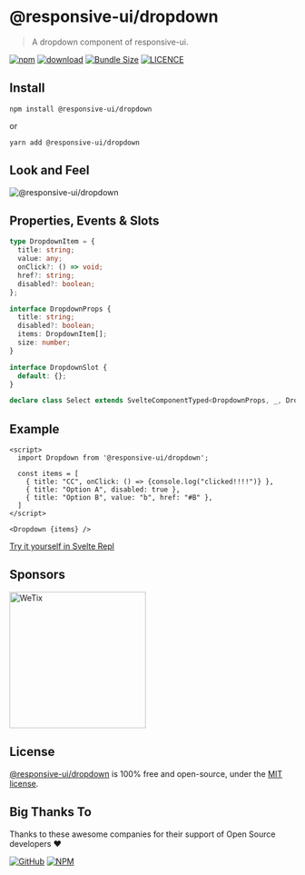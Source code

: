 # @responsive-ui/dropdown

> A dropdown component of responsive-ui.

<p>

[![npm](https://img.shields.io/npm/v/@responsive-ui/dropdown.svg)](https://www.npmjs.com/package/@responsive-ui/dropdown)
[![download](https://img.shields.io/npm/dw/@responsive-ui/dropdown.svg)](https://www.npmjs.com/package/@responsive-ui/dropdown)
[![Bundle Size](https://badgen.net/bundlephobia/minzip/%40responsive-ui%2Fdropdown)](https://bundlephobia.com/result?p=@responsive-ui/dropdown)
[![LICENCE](https://img.shields.io/github/license/wetix/responsive-ui)](https://github.com/wetix/responsive-ui/blob/master/LICENSE)

</p>

## Install

```console
npm install @responsive-ui/dropdown
```

or

```console
yarn add @responsive-ui/dropdown
```

## Look and Feel

<img src="https://user-images.githubusercontent.com/28108597/104732706-94425800-5778-11eb-96fd-3220b84ea33b.png"
alt="@responsive-ui/dropdown" />

## Properties, Events & Slots

```ts
type DropdownItem = {
  title: string;
  value: any;
  onClick?: () => void;
  href?: string;
  disabled?: boolean;
};

interface DropdownProps {
  title: string;
  disabled?: boolean;
  items: DropdownItem[];
  size: number;
}

interface DropdownSlot {
  default: {};
}

declare class Select extends SvelteComponentTyped<DropdownProps, _, DropdownSlot> {}
```

## Example

```svelte
<script>
  import Dropdown from '@responsive-ui/dropdown';

  const items = [
    { title: "CC", onClick: () => {console.log("clicked!!!!")} },
    { title: "Option A", disabled: true },
    { title: "Option B", value: "b", href: "#B" },
  ]
</script>

<Dropdown {items} />
```

[Try it yourself in Svelte Repl](https://svelte.dev/repl/e95880d4083f4e80bb162678c4676ccd?version=3.31.2)

## Sponsors

<img src="https://asset.wetix.my/images/logo/wetix.png" alt="WeTix" width="240px">

## License

[@responsive-ui/dropdown](https://github.com/wetix/responsive-ui/tree/master/components/dropdown) is 100% free and open-source, under the [MIT license](https://github.com/wetix/responsive-ui/blob/master/LICENSE).

## Big Thanks To

Thanks to these awesome companies for their support of Open Source developers ❤

[![GitHub](https://jstools.dev/img/badges/github.svg)](https://github.com/open-source)
[![NPM](https://jstools.dev/img/badges/npm.svg)](https://www.npmjs.com/)
